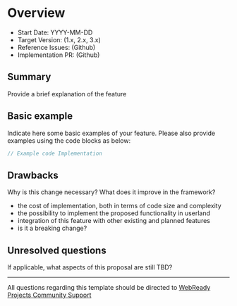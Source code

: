 # Overview

- Start Date: YYYY-MM-DD
- Target Version: (1.x, 2.x, 3.x)
- Reference Issues: (Github)
- Implementation PR: (Github)

## Summary

Provide a brief explanation of the feature

## Basic example

Indicate here some basic examples of your feature.
Please also provide examples using the code blocks as below:

```js
// Example code Implementation
```

## Drawbacks

Why is this change necessary? What does it improve in the framework?

- the cost of implementation, both in terms of code size and complexity
- the possibility to implement the proposed functionality in userland
- integration of this feature with other existing and planned features
- is it a breaking change?

## Unresolved questions

If applicable, what aspects of this proposal are still TBD?

---

All questions regarding this template should be directed to [WebReady Projects Community Support](https://discord.com/)
